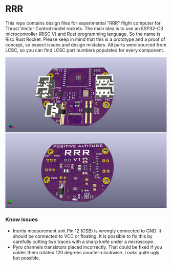 # RRR
This repo contains design files for experimental "RRR" flight computer for Thrust Vector Control model rockets. The main idea is to use an ESP32-C3 microcontroller (RISC V) and Rust programming language. So the name is Risc Rust Rocket.
Please keep in mind that this is a prototype and a proof of concept, so expect issues and design mistakes. All parts were sourced from LCSC, so you can find LCSC part numbers populated for every component.

![](front_side.png)
![](back_side.png)

### Know issues
- Inertia measurement unit Pin 12 (CSB) is wrongly connected to GND. It should be connected to VCC or floating. It is possible to fix this by carefully cutting two traces with a sharp knife under a microscope.
- Pyro channels transistors placed incorrectly. That could be fixed if you solder them rotated 120 degrees counter-clockwise. Looks quite ugly but possible.
